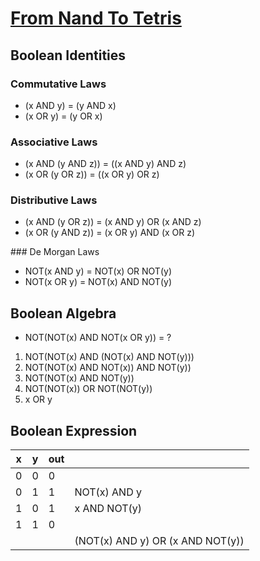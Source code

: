 # [From Nand To Tetris](https://www.nand2tetris.org/)

## Boolean Identities

### Commutative Laws

- (x AND y) = (y AND x)
- (x OR y) = (y OR x)

### Associative Laws

- (x AND (y AND z)) = ((x AND y) AND z)
- (x OR (y OR z)) = ((x OR y) OR z)

### Distributive Laws

- (x AND (y OR z)) = (x AND y) OR (x AND z)
- (x OR (y AND z)) = (x OR y) AND (x OR z)

### De Morgan Laws

- NOT(x AND y) = NOT(x) OR NOT(y)
- NOT(x OR y) = NOT(x) AND NOT(y)

## Boolean Algebra

- NOT(NOT(x) AND NOT(x OR y)) = ?

1. NOT(NOT(x) AND (NOT(x) AND NOT(y)))
1. NOT(NOT(x) AND NOT(x)) AND NOT(y))
1. NOT(NOT(x) AND NOT(y))
1. NOT(NOT(x)) OR NOT(NOT(y))
1. x OR y

## Boolean Expression

| x   | y   | out |                                  |
| --- | --- | --- | -------------------------------- |
| 0   | 0   | 0   |
| 0   | 1   | 1   | NOT(x) AND y                     |
| 1   | 0   | 1   | x AND NOT(y)                     |
| 1   | 1   | 0   |
|     |     |     | (NOT(x) AND y) OR (x AND NOT(y)) |
